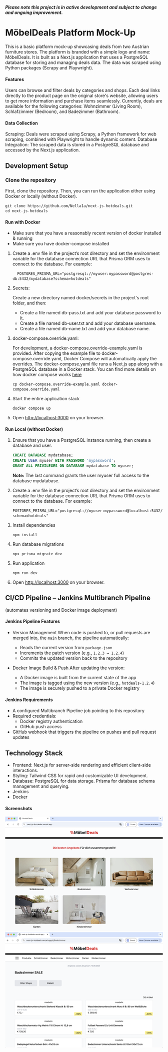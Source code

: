 **_Please note this project is in active development and subject to change and ongoing improvement._**

# MöbelDeals Platform Mock-Up

This is a basic platform mock-up showcasing deals from two Austrian furniture stores. The platform is branded with a simple logo and name: MöbelDeals.
It is built as a Next.js application that uses a PostgreSQL database for storing and managing deals data. The data was scraped using Python packages (Scrapy and Playwright).

#### Features

Users can browse and filter deals by categories and shops.
Each deal links directly to the product page on the original store's website, allowing users to get more information and purchase items seamlessly.
Currently, deals are available for the following categories: Wohnzimmer (Living Room), Schlafzimmer (Bedroom), and Badezimmer (Bathroom).

#### Data Collection

Scraping: Deals were scraped using Scrapy, a Python framework for web scraping, combined with Playwright to handle dynamic content.
Database Integration: The scraped data is stored in a PostgreSQL database and accessed by the Next.js application.

## Development Setup

### Clone the repository

First, clone the repository. Then, you can run the application either using Docker or locally (without Docker).

```shell
git clone https://github.com/Nella1a/next-js-hotdeals.git
cd next-js-hotdeals
```

#### Run with Docker

- Make sure that you have a reasonably recent version of docker installed & running
- Make sure you have docker-compose installed

1. Create a .env file in the project’s root directory and set the environment variable for the database connection URL that Prisma ORM uses to connect to the database.
   For example:

   ```shell
     POSTGRES_PRISMA_URL="postgresql://myuser:mypassword@postgres-db:5432/mydatabase?schema=hotdeals"
   ```

2. Secrets:

   Create a new directory named docker/secrets in the project's root folder, and then:

   - Create a file named db-pass.txt and add your database password to it.
   - Create a file named db-user.txt and add your database username.
   - Create a file named db-name.txt and add your database name.

3. docker-compose.override.yaml:

   For development, a docker-compose.override-example.yaml is provided. After copying the example file to docker-compose.override.yaml, Docker Compose will automatically apply the overrides. The docker-compose.yaml file runs a Next.js app along with a PostgreSQL database in a Docker stack. You can find more details on how docker compose works [here](https://docs.docker.com/compose/how-tos/multiple-compose-files/merge/)

   ```shell
   cp docker-compose.override-example.yaml docker-compose.override.yaml
   ```

4. Start the entire application stack

   ```shell
   docker compose up
   ```

5. Open <http://localhost:3000> on your browser.

#### Run Local (without Docker)

1. Ensure that you have a PostgreSQL instance running, then create a database and user.

   ```sql
   CREATE DATABASE mydatabase;
   CREATE USER myuser WITH PASSWORD 'mypassword';
   GRANT ALL PRIVILEGES ON DATABASE mydatabase TO myuser;
   ```

   **Note:** The last command grants the user myuser full access to the database mydatabase.

2. Create a .env file in the project’s root directory and set the environment variable for the database connection URL that Prisma ORM uses to connect to the database.
   For example:

   ```shell
   POSTGRES_PRISMA_URL="postgresql://myuser:mypassword@localhost:5432/mydatabase?schema=hotdeals"
   ```

3. Install dependencies

   ```shell
   npm install
   ```

4. Run database migrations

   ```shell
   npx prisma migrate dev
   ```

5. Run application

   ```shell
   npm run dev
   ```

6. Open <http://localhost:3000> on your browser.

## CI/CD Pipeline – Jenkins Multibranch Pipeline

(automates versioning and Docker image deployment)

#### Jenkins Pipeline Features

- Version Management
  When code is pushed to, or pull requests are merged into, the `main` branch, the pipeline automatically:

  - Reads the current version from `package.json`
  - Increments the patch version (e.g., `1.2.3 → 1.2.4`)
  - Commits the updated version back to the repository

- Docker Image Build & Push
  After updating the version:
  - A Docker image is built from the current state of the app
  - The image is tagged using the new version (e.g., `hotdeals-1.2.4`)
  - The image is securely pushed to a private Docker registry

#### Jenkins Requirements

- A configured Multibranch Pipeline job pointing to this repository
- Required credentials:
  - Docker registry authentication
  - GitHub push access
- GitHub webhook that triggers the pipeline on pushes and pull request updates

## Technology Stack

- Frontend: Next.js for server-side rendering and efficient client-side interactions.
- Styling: Tailwind CSS for rapid and customizable UI development.
- Database: PostgreSQL for data storage. Prisma for database schema management and querying.
- Jenkins
- Docker

#### Screenshots

![Index Page](./public/picIndexPage.png)
![Index Page](./public/picCatPage.png)
